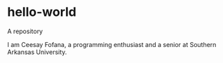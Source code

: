 # hello-world
A repository

I am Ceesay Fofana, a programming enthusiast and a senior at Southern Arkansas University. 

